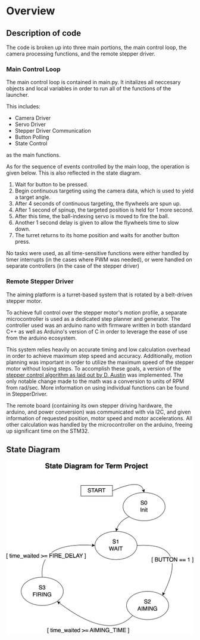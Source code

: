 # Overview

## Description of code

The code is broken up into three main portions, the main control loop, the camera processing functions, and the remote stepper driver.

### Main Control Loop

The main control loop is contained in main.py. It initalizes all neccesary objects and local variables in order to run all of the functions of the launcher.

This includes:

- Camera Driver
- Servo Driver
- Stepper Driver Communication
- Button Polling
- State Control

as the main functions.

As for the sequence of events controlled by the main loop, the operation is given below. This is also reflected in the state diagram.

1. Wait for button to be pressed.
2. Begin continuous targeting using the camera data, which is used to yield a target angle.
3. After 4 seconds of continuous targeting, the flywheels are spun up.
4. After 1 second of spinup, the targeted position is held for 1 more second.
5. After this time, the ball-indexing servo is moved to fire the ball.
6. Another 1 second delay is given to allow the flywheels time to slow down.
7. The turret returns to its home position and waits for another button press.

No tasks were used, as all time-sensitive functions were either handled by timer interrupts (in the cases where PWM was needed), or were handled on separate controllers (in the case of the stepper driver)

### Remote Stepper Driver

The aiming platform is a turret-based system that is rotated by a belt-driven stepper motor.

To achieve full control over the stepper motor's motion profile, a separate microcontroller is used as a dedicated step planner and generator. The controller used was an arduino nano with firmware written in both standard C++ as well as Arduino's version of C in order to leverage the ease of use from the arduino ecosystem.

This system relies heavily on accurate timing and low calculation overhead in order to achieve maximum step speed and accuracy. Additionally, motion planning was important in order to utilize the maximum speed of the stepper motor without losing steps. To accomplish these goals, a version of the [stepper control algorithm as laid out by D. Austin](https://cdck-file-uploads-europe1.s3.dualstack.eu-west-1.amazonaws.com/arduino/original/3X/f/7/f7861c732d17db124bdc320398a31bc2023ce996.pdf) was implemented. The only notable change made to the math was a conversion to units of RPM from rad/sec. More information on using individual functions can be found in StepperDriver.

The remote board (containing its own stepper driving hardware, the arduino, and power conversion) was communicated with via I2C, and given information of requested position, motor speed and motor accelerations. All other calculation was handled by the microcontroller on the arduino, freeing up significant time on the STM32.

## State Diagram

![State Diagram](https://github.com/ME-405-w-2024/term_project/blob/main/media/StateDiagram.png?raw=true)
